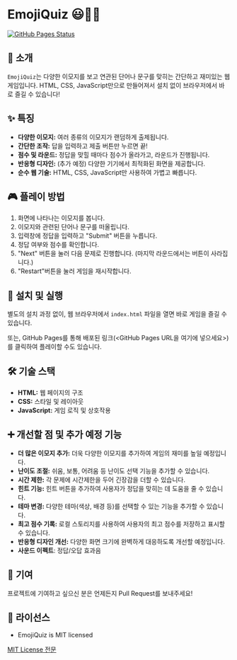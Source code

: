 # EmojiQuiz 😃🤔🎉

[![GitHub Pages Status](https://img.shields.io/badge/GitHub%20Pages-Deployed-brightgreen)](<GitHub Pages URL을 여기에 넣으세요>)

## 📝 소개

`EmojiQuiz`는 다양한 이모지를 보고 연관된 단어나 문구를 맞히는 간단하고 재미있는 웹 게임입니다. HTML, CSS, JavaScript만으로 만들어져서 설치 없이 브라우저에서 바로 즐길 수 있습니다!

## ✨ 특징

*   **다양한 이모지:** 여러 종류의 이모지가 랜덤하게 출제됩니다.
*   **간단한 조작:** 답을 입력하고 제출 버튼만 누르면 끝!
*   **점수 및 라운드:** 정답을 맞힐 때마다 점수가 올라가고, 라운드가 진행됩니다.
*   **반응형 디자인:** (추가 예정) 다양한 기기에서 최적화된 화면을 제공합니다.
*   **순수 웹 기술:** HTML, CSS, JavaScript만 사용하여 가볍고 빠릅니다.

## 🎮 플레이 방법

1.  화면에 나타나는 이모지를 봅니다.
2.  이모지와 관련된 단어나 문구를 떠올립니다.
3.  입력창에 정답을 입력하고 "Submit" 버튼을 누릅니다.
4.  정답 여부와 점수를 확인합니다.
5.  "Next" 버튼을 눌러 다음 문제로 진행합니다. (마지막 라운드에서는 버튼이 사라집니다.)
6.  "Restart"버튼을 눌러 게임을 재시작합니다.

## 🚀 설치 및 실행

별도의 설치 과정 없이, 웹 브라우저에서 `index.html` 파일을 열면 바로 게임을 즐길 수 있습니다.

또는, GitHub Pages를 통해 배포된 링크(<GitHub Pages URL을 여기에 넣으세요>)를 클릭하여 플레이할 수도 있습니다.

## 🛠️ 기술 스택

*   **HTML:** 웹 페이지의 구조
*   **CSS:** 스타일 및 레이아웃
*   **JavaScript:** 게임 로직 및 상호작용

## ➕ 개선할 점 및 추가 예정 기능

*   **더 많은 이모지 추가:** 더욱 다양한 이모지를 추가하여 게임의 재미를 높일 예정입니다.
*   **난이도 조절:** 쉬움, 보통, 어려움 등 난이도 선택 기능을 추가할 수 있습니다.
*   **시간 제한:** 각 문제에 시간제한을 두어 긴장감을 더할 수 있습니다.
*   **힌트 기능:** 힌트 버튼을 추가하여 사용자가 정답을 맞히는 데 도움을 줄 수 있습니다.
*   **테마 변경:** 다양한 테마(색상, 배경 등)를 선택할 수 있는 기능을 추가할 수 있습니다.
*   **최고 점수 기록:** 로컬 스토리지를 사용하여 사용자의 최고 점수를 저장하고 표시할 수 있습니다.
*   **반응형 디자인 개선:** 다양한 화면 크기에 완벽하게 대응하도록 개선할 예정입니다.
* **사운드 이펙트**: 정답/오답 효과음

## 🤝 기여

프로젝트에 기여하고 싶으신 분은 언제든지 Pull Request를 보내주세요!

## 📄 라이선스
*   EmojiQuiz is MIT licensed

[MIT License 전문](https://opensource.org/licenses/MIT)

